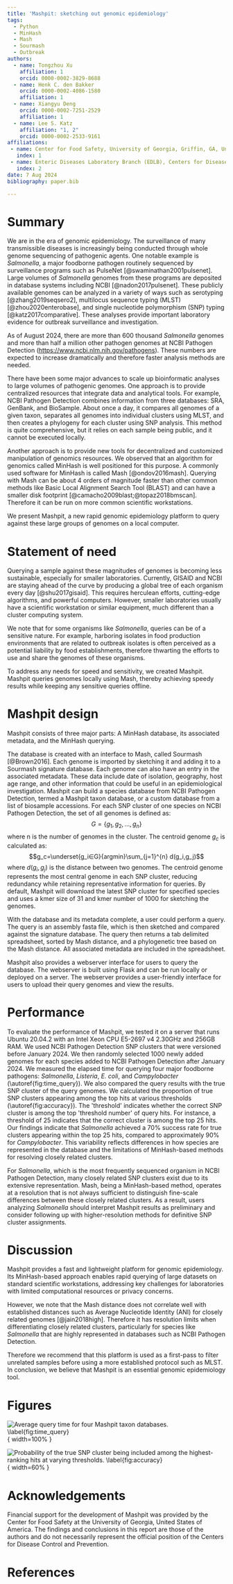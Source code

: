 ```yaml
---
title: 'Mashpit: sketching out genomic epidemiology'
tags:
  - Python
  - MinHash 
  - Mash
  - Sourmash
  - Outbreak
authors:
  - name: Tongzhou Xu
    affiliation: 1
    orcid: 0000-0002-3829-8688
  - name: Henk C. den Bakker
    orcid: 0000-0002-4086-1580
    affiliation: 1
  - name: Xiangyu Deng
    orcid: 0000-0002-7251-2529
    affiliation: 1
  - name: Lee S. Katz
    affiliation: "1, 2"
    orcid: 0000-0002-2533-9161
affiliations:
 - name: Center for Food Safety, University of Georgia, Griffin, GA, United States of America
   index: 1
 - name: Enteric Diseases Laboratory Branch (EDLB), Centers for Disease Control and Prevention, Atlanta, GA, United States of America
   index: 2
date: 7 Aug 2024
bibliography: paper.bib

---
```


# Summary

We are in the era of genomic epidemiology.
The surveillance of many transmissible diseases is increasingly being conducted through whole genome sequencing of pathogenic agents. 
One notable example is _Salmonella_, a major foodborne pathogen routinely sequenced by surveillance programs such as PulseNet [@swaminathan2001pulsenet]. 
Large volumes of _Salmonella_ genomes from these programs are deposited in database systems including NCBI [@nadon2017pulsenet]. 
These publicly available genomes can be analyzed in a variety of ways such as serotyping [@zhang2019seqsero2],
multilocus sequence typing (MLST) [@zhou2020enterobase], and single nucleotide polymorphism (SNP) typing [@katz2017comparative].
These analyses provide important laboratory evidence for outbreak surveillance and investigation.

As of August 2024, there are more than 600 thousand _Salmonella_ genomes and more than half a million other pathogen genomes at NCBI Pathogen Detection (https://www.ncbi.nlm.nih.gov/pathogens).
These numbers are expected to increase dramatically and therefore faster analysis methods are needed.

There have been some major advances to scale up bioinformatic analyses to large volumes of pathogenic genomes.
One approach is to provide centralized resources that integrate data and analytical tools.
For example, NCBI Pathogen Detection combines information from three databases: SRA, GenBank, and BioSample.
About once a day, it compares all genomes of a given taxon, separates all genomes into individual clusters using MLST, and then creates a phylogeny for each cluster using SNP analysis.
This method is quite comprehensive, but it relies on each sample being public, and it cannot be executed locally.

Another approach is to provide new tools for decentralized and customized manipulation of genomics resources.
We observed that an algorithm for genomics called MinHash is well positioned for this purpose.
A commonly used software for MinHash is called Mash [@ondov2016mash].
Querying with Mash can be about 4 orders of magnitude faster than other common methods like Basic Local Alignment Search Tool (BLAST) and can have a smaller disk footprint [@camacho2009blast;@topaz2018bmscan].
Therefore it can be run on more common scientific workstations.

We present Mashpit, a new rapid genomic epidemiology platform to query against these large groups of genomes on a local computer.

# Statement of need 

Querying a sample against these magnitudes of genomes is becoming less sustainable, especially for smaller laboratories.
Currently, GISAID and NCBI are staying ahead of the curve by producing a global tree of each organism every day [@shu2017gisaid].
This requires herculean efforts, cutting-edge algorithms, and powerful computers.
However, smaller laboratories usually have a scientific workstation or similar equipment, much different than a cluster computing system.

We note that for some organisms like _Salmonella_, queries can be of a sensitive nature.
For example, harboring isolates in food production environments that are related to outbreak isolates is often perceived as a potential liability by food establishments, therefore thwarting the efforts to use and share the genomes of these organisms.

To address any needs for speed and sensitivity, we created Mashpit.
Mashpit queries genomes locally using Mash, thereby achieving speedy results while keeping any sensitive queries offline.

# Mashpit design

Mashpit consists of three major parts: A MinHash database, its associated metadata, and the MinHash querying.

The database is created with an interface to Mash, called Sourmash [@Brown2016].
Each genome is imported by sketching it and adding it to a Sourmash signature database.
Each genome can also have an entry in the associated metadata.
These data include date of isolation, geography, host age range, and other information that could be useful in an epidemiological investigation.
Mashpit can build a species database from NCBI Pathogen Detection, termed a Mashpit taxon database, or a custom database from a list of biosample accessions. For each SNP cluster of one species on NCBI Pathogen Detection, the set of all genomes is defined as:
$$G=\{g_1,g_2,…,g_n\}$$
where n is the number of genomes in the cluster.
The centroid genome $g_c$ is calculated as:
$$g_c=\underset{g_i∈G}{argmin}\sum_{j=1}^{n} d(g_i,g_j)$$
where $d(g_i,g_j)$ is the distance between two genomes.
The centroid genome represents the most central genome in each SNP cluster, reducing redundancy while retaining representative information for queries. By default, Mashpit will download the latest SNP cluster for specified species and uses a kmer size of 31 and kmer number of 1000 for sketching the genomes. 

With the database and its metadata complete, a user could perform a query.
The query is an assembly fasta file, which is then sketched and compared against the signature database.
The query then returns a tab delimited spreadsheet, sorted by Mash distance, and a phylogenetic tree based on the Mash distance.
All associated metadata are included in the spreadsheet.

Mashpit also provides a webserver interface for users to query the database. 
The webserver is built using Flask and can be run locally or deployed on a server. 
The webserver provides a user-friendly interface for users to upload their query genomes and view the results.

# Performance
To evaluate the performance of Mashpit, we tested it on a server that runs Ubuntu 20.04.2 with an Intel Xeon CPU E5-2697 v4 2.30GHz and 256GB RAM.
We used NCBI Pathogen Detection SNP clusters that were versioned before January 2024. We then randomly selected 1000 newly added genomes for each species added to NCBI Pathogen Detection after January 2024. 
We measured the elapsed time for querying four major foodborne pathogens: _Salmonella_, _Listeria_, _E. coli_, and _Campylobacter_ (\autoref{fig:time_query}).
We also compared the query results with the true SNP cluster of the query genomes. 
We calculated the proportion of true SNP clusters appearing among the top hits at various thresholds (\autoref{fig:accuracy}). 
The 'threshold' indicates whether the correct SNP cluster is among the top 'threshold number' of query hits. 
For instance, a threshold of 25 indicates that the correct cluster is among the top 25 hits. 
Our findings indicate that _Salmonella_ achieved a 70% success rate for true clusters appearing within the top 25 hits, compared to approximately 90% for _Campylobacter_. This variability reflects differences in how species are represented in the database and the limitations of MinHash-based methods for resolving closely related clusters.

For _Salmonella_, which is the most frequently sequenced organism in NCBI Pathogen Detection, many closely related SNP clusters exist due to its extensive representation. Mash, being a MinHash-based method, operates at a resolution that is not always sufficient to distinguish fine-scale differences between these closely related clusters. 
As a result, users analyzing _Salmonella_ should interpret Mashpit results as preliminary and consider following up with higher-resolution methods for definitive SNP cluster assignments.

# Discussion

Mashpit provides a fast and lightweight platform for genomic epidemiology. 
Its MinHash-based approach enables rapid querying of large datasets on standard scientific workstations, addressing key challenges for laboratories with limited computational resources or privacy concerns.

However, we note that the Mash distance does not correlate well with established distances such as Average Nucleotide Identity (ANI) for closely related genomes [@jain2018high]. Therefore it has resolution limits when differentiating closely related clusters, particularly for species like _Salmonella_ that are highly represented in databases such as NCBI Pathogen Detection.

Therefore we recommend that this platform is used as a first-pass to filter unrelated samples before using a more established protocol such as MLST.
In conclusion, we believe that Mashpit is an essential genomic epidemiology tool.

# Figures

![Average query time for four Mashpit taxon databases. \label{fig:time_query}](figure_1.png){ width=100% }

![Probability of the true SNP cluster being included among the highest-ranking hits at varying thresholds. \label{fig:accuracy}](figure_2.png){ width=60% }

# Acknowledgements

Financial support for the development of Mashpit was provided by the Center for Food Safety at the University of Georgia, United States of America.
The findings and conclusions in this report are those of the authors and do not necessarily represent the official position of the Centers for Disease Control and Prevention.

# References

